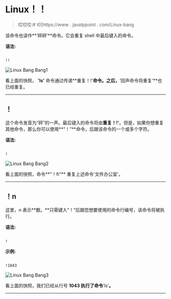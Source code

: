 # Linux！！

> 哎哎哎:# t0]https://www . javatppoint . com/Linux-bang

该命令也读作**‘砰砰’**命令。它会重复 shell 中最后键入的命令。

**语法:**

```

!!

```

![Linux Bang Bang1](../Images/21c2b21ea17cd10ff496d00d9e59797d.png)

看上面的快照， **'ls'** 命令通过传递**重复！!'**命令。之后，**‘回声命令将重复’**也已经重复。

* * *

## ！

这个命令发音为“砰”的一声。最后键入的命令将由**重复！!'**。但是，如果你想重复其他命令，那么你可以使用**“！”**命令，后跟该命令的一个或多个字符。

**语法:**

```

!  
```

![Linux Bang Bang2](../Images/ae0c451aedcc659a9a21ea43a077d70f.png)

看上面的快照，命令**”！fi"** 重复上述命令'文件办公室'。

* * *

## ！n

这里，n 表示**数。**只需键入“！”后跟您想要使用的命令行编号，该命令将被执行。

**语法:**

```

!
```

**示例:**

```

!1043

```

![Linux Bang Bang3](../Images/015b2e1ed437e59a302fb23aa2f67c4c.png)

看上面的快照，我们已经从行号 **1043 执行了命令**‘ls’**。**

* * *